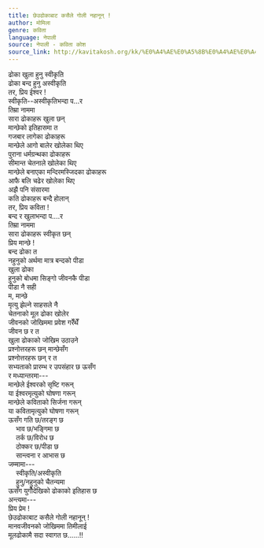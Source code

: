 ```yaml
---
title: छेउढोकाबाट कसैले गोली नहानून् !
author: मोमिला
genre: कविता
language: नेपाली
source: नेपाली - कविता कोश
source_link: http://kavitakosh.org/kk/%E0%A4%AE%E0%A5%8B%E0%A4%AE%E0%A4%BF%E0%A4%B2%E0%A4%BE
---
```


ढोका खुला हुनु स्वीकृति  
ढोका बन्द हुनु अस्वीकृति  
तर, प्रिय ईश्वर !  
स्वीकृति--अस्वीकृतिभन्दा प...र  
तिम्रा नाममा  
सारा ढोकाहरू खुला छन्  
मान्छेको इतिहासमा त  
गजबार लागेका ढोकाहरू  
मान्छेले आगो बालेर खोलेका थिए  
पुराना धर्मग्रन्थका ढोकाहरू  
सीमान्त चेतनाले खोलेका थिए  
मान्छेले बनाएका मन्दिरमस्जिदका ढोकाहरू  
आफै बलि चढेर खोलेका थिए  
अझै पनि संसारमा  
कति ढोकाहरू बन्दै होलान्  
तर, प्रिय कविता !  
बन्द र खुलाभन्दा प....र  
तिम्रा नाममा  
सारा ढोकाहरू स्वीकृत छन्  
प्रिय मान्छे !  
बन्द ढोका त  
नहुनुको अर्थमा मात्र बन्दको पीडा  
खुला ढोका  
हुनुको बोधमा सिङ्गो जीवनकै पीडा  
पीडा नै सही  
म, मान्छे  
मृत्यु झेल्ने साहसले नै  
चेतनाको मूल ढोका खोलेर  
जीवनको जोखिममा प्रवेश गरेँथेँ  
जीवन छ र त  
खुला ढोकाको जोखिम उठाउने  
प्रश्नोत्तरहरू छन् मान्छेसँग  
प्रश्नोत्तरहरू छन् र त  
सभ्यताको प्रारम्भ र उपसंहार छ ऊसँग  
र मध्यान्तरमा---  
मान्छेले ईश्वरको सृष्टि गरून्  
या ईश्वरमृत्युको घोषणा गरून्  
मान्छेले कविताको सिर्जना गरून्  
या कवितामृत्युको घोषणा गरून्  
ऊसँग गति छ/तरङ्ग छ  
    भाव छ/भङ्गिमा छ  
    तर्क छ/विरोध छ  
    ठोक्कर छ/पीडा छ  
    सान्त्वना र आभास छ  
जम्मामा---  
    स्वीकृति/अस्वीकृति  
    हुनु/नहुनुको चैतन्यमा  
ऊसँग युगौँदेखिको ढोकाको इतिहास छ  
अन्त्यमा---  
प्रिय प्रेम !  
छेउढोकाबाट कसैले गोली नहानून् !  
मानवजीवनको जोखिममा तिमीलाई  
मूलढोकामै सदा स्वागत छ......!!
